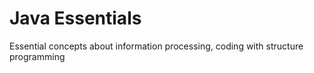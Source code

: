 # Java Essentials
Essential concepts about information processing, coding with structure programming

